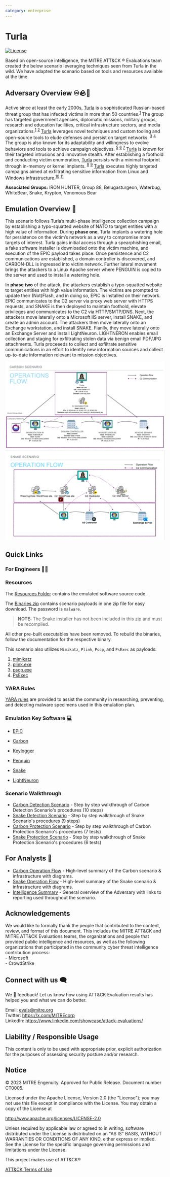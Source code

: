 ```yaml
---
category: enterprise
---
```


# Turla

[![License](https://img.shields.io/badge/License-Apache_2.0-blue.svg)](https://opensource.org/licenses/Apache-2.0)

Based on open-source intelligence, the MITRE ATT&CK &reg; Evaluations team created the below scenario leveraging techniques seen from Turla in the wild. We have adapted the scenario based on tools and resources available at the time.

## Adversary Overview ♾️🪨🧸

Active since at least the early 2000s, [Turla](https://attack.mitre.org/groups/G0010/) is a sophisticated Russian-based threat group that has infected victims in more than 50 countries.<sup>[1](https://www.cisa.gov/news-events/cybersecurity-advisories/aa23-129a)</sup> The group has targeted government agencies, diplomatic missions, military groups, research and education facilities, critical infrastructure sectors, and media organizations.<sup>[1](https://www.cisa.gov/news-events/cybersecurity-advisories/aa23-129a)</sup> <sup>[2](https://www.justice.gov/opa/pr/justice-department-announces-court-authorized-disruption-snake-malware-network-controlled)</sup>  [Turla](https://attack.mitre.org/groups/G0010/) leverages novel techniques and custom tooling and open-source tools to elude defenses and persist on target networks. <sup>[3](https://www.hhs.gov/sites/default/files/major-cyber-orgs-of-russian-intelligence-services.pdf)</sup> <sup>[4](https://media.defense.gov/2019/Oct/18/2002197242/-1/-1/0/NSA_CSA_TURLA_20191021%20VER%203%20-%20COPY.PDF)</sup> The group is also known for its adaptability and willingness to evolve behaviors and tools to achieve campaign objectives. <sup>[5](https://www.eset.com/us/about/newsroom/press-releases/cyber-espionage-group-turla-and-its-latest-malware-under-the-microscope-1/)</sup> <sup>[6](https://www.kaspersky.com/about/press-releases/2023_apt-q1-2023-playbook-advanced-techniques-broader-horizons-and-new-targets)</sup> <sup>[7](https://www.ncsc.gov.uk/static-assets/documents/Turla%20Neuron%20Malware%20Update.pdf)</sup>
[Turla](https://attack.mitre.org/groups/G0010/) is known for their targeted intrusions and innovative stealth. After establishing a foothold and conducting victim enumeration, [Turla](https://attack.mitre.org/groups/G0010/) persists with a minimal footprint through in-memory or kernel implants. <sup>[8](https://cert.gov.ua/article/5213167)</sup> <sup>[9](https://dl.acm.org/doi/pdf/10.1145/3603506)</sup> [Turla](https://attack.mitre.org/groups/G0010/) executes highly targeted campaigns aimed at exfiltrating sensitive information from Linux and Windows infrastructure.<sup>[10](https://www.welivesecurity.com/wp-content/uploads/2020/05/ESET_Turla_ComRAT.pdf)</sup> <sup>[11](https://media.kasperskycontenthub.com/wp-content/uploads/sites/43/2018/03/07180251/Penquins_Moonlit_Maze_PDF_eng.pdf)</sup>

**Associated Groups:** IRON HUNTER, Group 88, Belugasturgeon, Waterbug, WhiteBear, Snake, Krypton, Venomous Bear

## Emulation Overview 📖

This scenario follows Turla’s multi-phase intelligence collection campaign by establishing a typo-squatted website of NATO to target entities with a high value of information. During **phase one**, Turla implants a watering hole for persistence on the victim’s network as a way to compromise more targets of interest. Turla gains initial access through a spearphishing email, a fake software installer is downloaded onto the victim machine, and execution of the EPIC payload takes place. Once persistence and C2 communications are established, a domain controller is discovered, and CARBON-DLL is ingressed into victim network. Further lateral movement brings the attackers to a Linux Apache server where PENGUIN is copied to the server and used to install a watering hole.

In **phase two** of the attack, the attackers establish a typo-squatted website to target entities with high value information. The victims are prompted to update their (Not)Flash, and in doing so, EPIC is installed on their network. EPIC communicates to the C2 server via proxy web server with HTTPS requests, and SNAKE is then deployed to maintain foothold, elevate privileges and communicates to the C2 via HTTP/SMTP/DNS. Next, the attackers move laterally onto a Microsoft IIS server, install SNAKE, and create an admin account. The attackers then move laterally onto an Exchange workstation, and install SNAKE. Fianlly, they move laterally onto an Exchange Server and install LightNeuron. LIGHTNERON enables email collection and staging for exfiltrating stolen data via benign email PDF/JPG attachments. Turla proceeeds to collect and exfiltrate sensitive communications in an effort to identify new information sources and collect up-to-date information relevant to mission objectives.

![Carbon Operations Flow Diagram](./Resources/Images/CarbonOpsFlow.png)
![Snake Operations Flow Diagram](./Resources/Images/SnakeOpsFlow.png)

## Quick Links

### For Engineers 🧑‍💻

### Resources

The [Resources Folder](./Resources/) contains the emulated software source code.

The [Binaries.zip](./Resources/Binaries/binaries.zip) contains scenario payloads in
one zip file for easy download. The password is `malware`.

> **NOTE:** The Snake installer has not been included in this zip and must be
> recompiled.

All other pre-built executables have been removed. To rebuild the binaries,
follow the documentation for the respective binary.

This scenario also utilizes `Mimikatz`, `Plink`, `Pscp`, and `PsExec` as payloads:

1. [mimikatz](https://github.com/gentilkiwi/mimikatz/releases)
1. [plink.exe](https://the.earth.li/~sgtatham/putty/latest/w64/plink.exe)
1. [pscp.exe](https://the.earth.li/~sgtatham/putty/latest/w64/pscp.exe)
1. [PsExec](https://learn.microsoft.com/en-us/sysinternals/downloads/psexec)

### YARA Rules

[YARA rules](./yara-rules) are provided to assist the community in researching, preventing, and detecting malware specimens used in this emulation plan.

### Emulation Key Software 💻

- [EPIC](./Resources/EPIC/)

- [Carbon](./Resources/Carbon/)

- [Keylogger](./Resources/Keylogger/)

- [Penquin](./Resources/Penquin/)

- [Snake](./Resources/Snake/)

- [LightNeuron](./Resources/LightNeuron/)

### Scenario Walkthrough

- [Carbon Detection Scenario](./Emulation_Plan/Carbon_Scenario/Carbon_Detections_Scenario.md) - Step by step walkthrough of Carbon Detection Scenario's procedures (10 steps)
- [Snake Detection Scenario](./Emulation_Plan/Snake_Scenario/Snake_Detections_Scenario) - Step by step walkthrough of Snake Scenario's procedures (9 steps)
- [Carbon Protection Scenario](./Emulation_Plan/Carbon_Scenario/Carbon_Protections_Scenario.md) - Step by step walkthrough of Carbon Protection Scenario's procedures (7 tests)
- [Snake Protection Scenario](./Emulation_Plan/Snake_Scenario/Snake_Protections_Scenario.md) - Step by step walkthrough of Snake Protection Scenario's procedures (6 tests)

## For Analysts 🔎

- [Carbon Operation Flow](./Operations_Flow/Carbon_Operations_Flow.md/) - High-level summary of the Carbon scenario & infrastructure with diagrams.
- [Snake Operation Flow](./Operations_Flow/Snake_Operations_Flow.md/) - High-level summary of the Snake scenario & infrastructure with diagrams.
- [Intelligence Summary](./Intelligence_Summary/Intelligence_Summary.md) - General overview of the Adversary with links to reporting used throughout the scenario.

## Acknowledgements

We would like to formally thank the people that contributed to the content, review, and format of this document. This includes the MITRE ATT&CK and MITRE ATT&CK Evaluations teams, the organizations and people that provided public intelligence and resources, as well as the following organizations that participated in the community cyber threat intelligence contribution process: <br> - Microsoft <br> - CrowdStrike

## Connect with us 🗨️

We 💖 feedback! Let us know how using ATT&CK Evaluation results has helped you and what we can do better.

Email: <evals@mitre.org><br>
Twitter: <https://x.com/MITREcorp><br>
LinkedIn: <https://www.linkedin.com/showcase/attack-evaluations/><br>

## Liability / Responsible Usage

This content is only to be used with appropriate prior, explicit authorization for the purposes of assessing security posture and/or research.

## Notice

© 2023 MITRE Engenuity. Approved for Public Release. Document number CT0005.

Licensed under the Apache License, Version 2.0 (the "License"); you may not use this file except in compliance with the License. You may obtain a copy of the License at

<http://www.apache.org/licenses/LICENSE-2.0>

Unless required by applicable law or agreed to in writing, software distributed under the License is distributed on an "AS IS" BASIS, WITHOUT WARRANTIES OR CONDITIONS OF ANY KIND, either express or implied. See the License for the specific language governing permissions and limitations under the License.

This project makes use of ATT&CK®

[ATT&CK Terms of Use](https://attack.mitre.org/resources/terms-of-use/)
